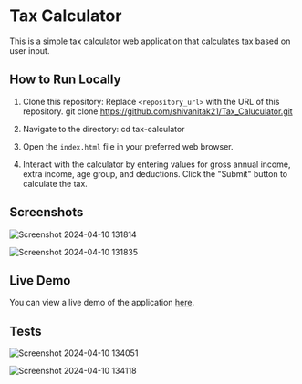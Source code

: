 # Tax Calculator

This is a simple tax calculator web application that calculates tax based on user input.

## How to Run Locally

1. Clone this repository:
Replace `<repository_url>` with the URL of this repository.
git clone https://github.com/shivanitak21/Tax_Caluculator.git

2. Navigate to the directory:
cd tax-calculator

3. Open the `index.html` file in your preferred web browser.

4. Interact with the calculator by entering values for gross annual income, extra income, age group, and deductions. Click the "Submit" button to calculate the tax.

## Screenshots

![Screenshot 2024-04-10 131814](https://github.com/shivanitak21/Tax_Caluculator/assets/86303874/117b910c-6485-4f7f-bc0a-c214bdfc379f)

![Screenshot 2024-04-10 131835](https://github.com/shivanitak21/Tax_Caluculator/assets/86303874/abada0b0-5d85-4d2d-bd8c-04fbc24c8911)

## Live Demo

You can view a live demo of the application [here](https://main--taxcalculatorfyle.netlify.app/).


## Tests


![Screenshot 2024-04-10 134051](https://github.com/shivanitak21/Tax_Caluculator/assets/86303874/5475df68-4975-470a-b377-c58949b1b52d)

![Screenshot 2024-04-10 134118](https://github.com/shivanitak21/Tax_Caluculator/assets/86303874/1245322c-ef20-4c87-84e6-c6ac3af2b251)
